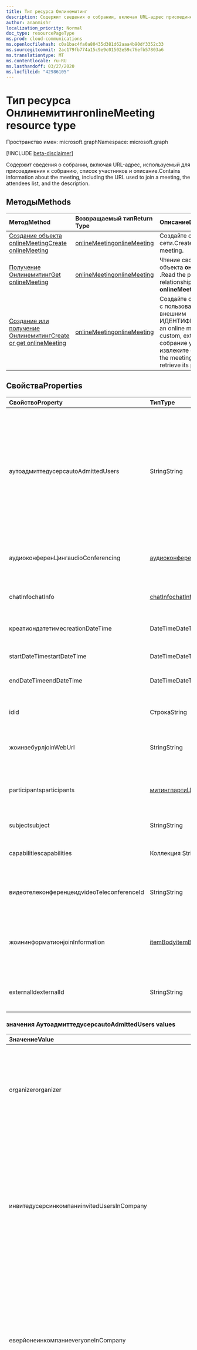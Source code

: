 ```yaml
---
title: Тип ресурса Онлинемитинг
description: Содержит сведения о собрании, включая URL-адрес присоединения, список участников и описание.
author: ananmishr
localization_priority: Normal
doc_type: resourcePageType
ms.prod: cloud-communications
ms.openlocfilehash: c0a1bac4fa0a80435d381d62aaa4b90df3352c33
ms.sourcegitcommit: 2ac179fb774a15c9e9c01502e59c76efb57803a6
ms.translationtype: MT
ms.contentlocale: ru-RU
ms.lasthandoff: 03/27/2020
ms.locfileid: "42986105"
---
```

# <a name="onlinemeeting-resource-type"></a><span data-ttu-id="f072f-103">Тип ресурса Онлинемитинг</span><span class="sxs-lookup"><span data-stu-id="f072f-103">onlineMeeting resource type</span></span>

<span data-ttu-id="f072f-104">Пространство имен: microsoft.graph</span><span class="sxs-lookup"><span data-stu-id="f072f-104">Namespace: microsoft.graph</span></span>

[!INCLUDE [beta-disclaimer](../../includes/beta-disclaimer.md)]

<span data-ttu-id="f072f-105">Содержит сведения о собрании, включая URL-адрес, используемый для присоединения к собранию, список участников и описание.</span><span class="sxs-lookup"><span data-stu-id="f072f-105">Contains information about the meeting, including the URL used to join a meeting, the attendees list, and the description.</span></span>

## <a name="methods"></a><span data-ttu-id="f072f-106">Методы</span><span class="sxs-lookup"><span data-stu-id="f072f-106">Methods</span></span>

| <span data-ttu-id="f072f-107">Метод</span><span class="sxs-lookup"><span data-stu-id="f072f-107">Method</span></span>         | <span data-ttu-id="f072f-108">Возвращаемый тип</span><span class="sxs-lookup"><span data-stu-id="f072f-108">Return Type</span></span> | <span data-ttu-id="f072f-109">Описание</span><span class="sxs-lookup"><span data-stu-id="f072f-109">Description</span></span> |
|:---------------|:--------|:----------|
| [<span data-ttu-id="f072f-110">Создание объекта onlineMeeting</span><span class="sxs-lookup"><span data-stu-id="f072f-110">Create onlineMeeting</span></span>](../api/application-post-onlineMeetings.md) | [<span data-ttu-id="f072f-111">onlineMeeting</span><span class="sxs-lookup"><span data-stu-id="f072f-111">onlineMeeting</span></span>](onlinemeeting.md) | <span data-ttu-id="f072f-112">Создайте собрание по сети.</span><span class="sxs-lookup"><span data-stu-id="f072f-112">Create an online meeting.</span></span> |
| [<span data-ttu-id="f072f-113">Получение Онлинемитинг</span><span class="sxs-lookup"><span data-stu-id="f072f-113">Get onlineMeeting</span></span>](../api/onlinemeeting-get.md) | [<span data-ttu-id="f072f-114">onlineMeeting</span><span class="sxs-lookup"><span data-stu-id="f072f-114">onlineMeeting</span></span>](onlinemeeting.md) | <span data-ttu-id="f072f-115">Чтение свойств и связей объекта **онлинемитинг** .</span><span class="sxs-lookup"><span data-stu-id="f072f-115">Read the properties and relationships of an **onlineMeeting** object.</span></span> |
| [<span data-ttu-id="f072f-116">Создание или получение Онлинемитинг</span><span class="sxs-lookup"><span data-stu-id="f072f-116">Create or get onlineMeeting</span></span>](../api/onlinemeeting-createorget.md) | [<span data-ttu-id="f072f-117">onlineMeeting</span><span class="sxs-lookup"><span data-stu-id="f072f-117">onlineMeeting</span></span>](onlinemeeting.md) | <span data-ttu-id="f072f-118">Создайте собрание по сети с пользовательским внешним ИДЕНТИФИКАТОРом.</span><span class="sxs-lookup"><span data-stu-id="f072f-118">Create an online meeting with a custom, external ID.</span></span> <span data-ttu-id="f072f-119">Если собрание уже существует, извлеките его значение.</span><span class="sxs-lookup"><span data-stu-id="f072f-119">If the meeting already exists, retrieve its propertie.</span></span> |

## <a name="properties"></a><span data-ttu-id="f072f-120">Свойства</span><span class="sxs-lookup"><span data-stu-id="f072f-120">Properties</span></span>

| <span data-ttu-id="f072f-121">Свойство</span><span class="sxs-lookup"><span data-stu-id="f072f-121">Property</span></span>                  | <span data-ttu-id="f072f-122">Тип</span><span class="sxs-lookup"><span data-stu-id="f072f-122">Type</span></span>                                                   | <span data-ttu-id="f072f-123">Описание</span><span class="sxs-lookup"><span data-stu-id="f072f-123">Description</span></span>                                                                                                                |
| :------------------------ | :----------------------------------------------------- | :------------------------------------------------------------------------------------------------------------------------- |
| <span data-ttu-id="f072f-124">аутоадмиттедусерс</span><span class="sxs-lookup"><span data-stu-id="f072f-124">autoAdmittedUsers</span></span>         | <span data-ttu-id="f072f-125">String</span><span class="sxs-lookup"><span data-stu-id="f072f-125">String</span></span>                                                 | <span data-ttu-id="f072f-126">Параметр, указывающий тип участников, которые будут автоматически разрешены в собрании по сети.</span><span class="sxs-lookup"><span data-stu-id="f072f-126">The setting that specifies the type of participants that will automatically be allowed into the online meeting.</span></span> <span data-ttu-id="f072f-127">Возможные значения: `everyone`, `everyoneInSameAndFederatedCompany`, `everyoneInCompany`, `invitedUsersInCompany`, `organizer`.</span><span class="sxs-lookup"><span data-stu-id="f072f-127">Possible values are: `everyone`, `everyoneInSameAndFederatedCompany`, `everyoneInCompany`, `invitedUsersInCompany`, `organizer`.</span></span> <span data-ttu-id="f072f-128">Только для чтения.</span><span class="sxs-lookup"><span data-stu-id="f072f-128">Read-only.</span></span>|
| <span data-ttu-id="f072f-129">аудиоконференЦинг</span><span class="sxs-lookup"><span data-stu-id="f072f-129">audioConferencing</span></span>         | [<span data-ttu-id="f072f-130">аудиоконференЦинг</span><span class="sxs-lookup"><span data-stu-id="f072f-130">audioConferencing</span></span>](audioconferencing.md)              | <span data-ttu-id="f072f-131">Сведения о телефонном доступе (телефонное подключение) для собрания по сети.</span><span class="sxs-lookup"><span data-stu-id="f072f-131">The phone access (dial-in) information for an online meeting.</span></span> <span data-ttu-id="f072f-132">Только для чтения.</span><span class="sxs-lookup"><span data-stu-id="f072f-132">Read-only.</span></span> |
| <span data-ttu-id="f072f-133">chatInfo</span><span class="sxs-lookup"><span data-stu-id="f072f-133">chatInfo</span></span>                  | [<span data-ttu-id="f072f-134">chatInfo</span><span class="sxs-lookup"><span data-stu-id="f072f-134">chatInfo</span></span>](chatinfo.md)                                | <span data-ttu-id="f072f-135">Сведения о чате, связанные с этим собранием по сети.</span><span class="sxs-lookup"><span data-stu-id="f072f-135">The chat information associated with this online meeting.</span></span> |
| <span data-ttu-id="f072f-136">креатиондатетиме</span><span class="sxs-lookup"><span data-stu-id="f072f-136">creationDateTime</span></span>          | <span data-ttu-id="f072f-137">DateTime</span><span class="sxs-lookup"><span data-stu-id="f072f-137">DateTime</span></span>                                               | <span data-ttu-id="f072f-138">Время создания собрания в формате UTC.</span><span class="sxs-lookup"><span data-stu-id="f072f-138">The meeting creation time in UTC.</span></span> <span data-ttu-id="f072f-139">Только для чтения.</span><span class="sxs-lookup"><span data-stu-id="f072f-139">Read-only.</span></span> |
| <span data-ttu-id="f072f-140">startDateTime</span><span class="sxs-lookup"><span data-stu-id="f072f-140">startDateTime</span></span>             | <span data-ttu-id="f072f-141">DateTime</span><span class="sxs-lookup"><span data-stu-id="f072f-141">DateTime</span></span>                                               | <span data-ttu-id="f072f-142">Время начала собрания в формате UTC.</span><span class="sxs-lookup"><span data-stu-id="f072f-142">The meeting start time in UTC.</span></span> |
| <span data-ttu-id="f072f-143">endDateTime</span><span class="sxs-lookup"><span data-stu-id="f072f-143">endDateTime</span></span>               | <span data-ttu-id="f072f-144">DateTime</span><span class="sxs-lookup"><span data-stu-id="f072f-144">DateTime</span></span>                                               | <span data-ttu-id="f072f-145">Время окончания собрания в формате UTC.</span><span class="sxs-lookup"><span data-stu-id="f072f-145">The meeting end time in UTC.</span></span> |
| <span data-ttu-id="f072f-146">id</span><span class="sxs-lookup"><span data-stu-id="f072f-146">id</span></span>                        | <span data-ttu-id="f072f-147">Строка</span><span class="sxs-lookup"><span data-stu-id="f072f-147">String</span></span>                                                 | <span data-ttu-id="f072f-148">ИДЕНТИФИКАТОР по умолчанию, связанный с собранием по сети.</span><span class="sxs-lookup"><span data-stu-id="f072f-148">The default ID associated with the online meeting.</span></span> <span data-ttu-id="f072f-149">Только для чтения.</span><span class="sxs-lookup"><span data-stu-id="f072f-149">Read-only.</span></span> |
| <span data-ttu-id="f072f-150">жоинвебурл</span><span class="sxs-lookup"><span data-stu-id="f072f-150">joinWebUrl</span></span>                   | <span data-ttu-id="f072f-151">String</span><span class="sxs-lookup"><span data-stu-id="f072f-151">String</span></span>                                                 | <span data-ttu-id="f072f-152">URL-адрес присоединения к собранию по сети.</span><span class="sxs-lookup"><span data-stu-id="f072f-152">The join URL of the online meeting.</span></span> <span data-ttu-id="f072f-153">Только для чтения.</span><span class="sxs-lookup"><span data-stu-id="f072f-153">Read-only.</span></span>|
| <span data-ttu-id="f072f-154">participants</span><span class="sxs-lookup"><span data-stu-id="f072f-154">participants</span></span>              | [<span data-ttu-id="f072f-155">митингпартиЦипантс</span><span class="sxs-lookup"><span data-stu-id="f072f-155">meetingParticipants</span></span>](meetingparticipants.md)          | <span data-ttu-id="f072f-156">Участники, связанные с собранием по сети.</span><span class="sxs-lookup"><span data-stu-id="f072f-156">The participants associated with the online meeting.</span></span>  <span data-ttu-id="f072f-157">Сюда входят Организатор и участники.</span><span class="sxs-lookup"><span data-stu-id="f072f-157">This includes the organizer and the attendees.</span></span> |
| <span data-ttu-id="f072f-158">subject</span><span class="sxs-lookup"><span data-stu-id="f072f-158">subject</span></span>                   | <span data-ttu-id="f072f-159">String</span><span class="sxs-lookup"><span data-stu-id="f072f-159">String</span></span>                                                 | <span data-ttu-id="f072f-160">Тема собрания по сети.</span><span class="sxs-lookup"><span data-stu-id="f072f-160">The subject of the online meeting.</span></span> |
| <span data-ttu-id="f072f-161">capabilities</span><span class="sxs-lookup"><span data-stu-id="f072f-161">capabilities</span></span>              | <span data-ttu-id="f072f-162">Коллекция String</span><span class="sxs-lookup"><span data-stu-id="f072f-162">String collection</span></span>                                      | <span data-ttu-id="f072f-163">Список возможностей собрания.</span><span class="sxs-lookup"><span data-stu-id="f072f-163">The list of meeting capabilities.</span></span> <span data-ttu-id="f072f-164">Возможные значения: `questionAndAnswer`.</span><span class="sxs-lookup"><span data-stu-id="f072f-164">Possible values are: `questionAndAnswer`.</span></span> |
| <span data-ttu-id="f072f-165">видеотелеконференцеид</span><span class="sxs-lookup"><span data-stu-id="f072f-165">videoTeleconferenceId</span></span>     | <span data-ttu-id="f072f-166">String</span><span class="sxs-lookup"><span data-stu-id="f072f-166">String</span></span>                                                 | <span data-ttu-id="f072f-167">Идентификатор видеоконференций для видеоконференций.</span><span class="sxs-lookup"><span data-stu-id="f072f-167">The video teleconferencing ID.</span></span> <span data-ttu-id="f072f-168">Только для чтения.</span><span class="sxs-lookup"><span data-stu-id="f072f-168">Read-only.</span></span> |
| <span data-ttu-id="f072f-169">жоининформатион</span><span class="sxs-lookup"><span data-stu-id="f072f-169">joinInformation</span></span> | [<span data-ttu-id="f072f-170">itemBody</span><span class="sxs-lookup"><span data-stu-id="f072f-170">itemBody</span></span>](itembody.md) | <span data-ttu-id="f072f-171">Сведения о присоединении на языке и языковом варианте, указанным в HTTP-заголовке запроса Accept-Language.</span><span class="sxs-lookup"><span data-stu-id="f072f-171">The join information in the language and locale variant specified in 'Accept-Language' request HTTP header.</span></span> <span data-ttu-id="f072f-172">Только для чтения</span><span class="sxs-lookup"><span data-stu-id="f072f-172">Read-only</span></span> |
| <span data-ttu-id="f072f-173">externalId</span><span class="sxs-lookup"><span data-stu-id="f072f-173">externalId</span></span>                | <span data-ttu-id="f072f-174">String</span><span class="sxs-lookup"><span data-stu-id="f072f-174">String</span></span>                                                 | <span data-ttu-id="f072f-175">Внешний идентификатор.</span><span class="sxs-lookup"><span data-stu-id="f072f-175">The external ID.</span></span> <span data-ttu-id="f072f-176">Настраиваемый идентификатор.</span><span class="sxs-lookup"><span data-stu-id="f072f-176">A custom ID.</span></span> <span data-ttu-id="f072f-177">Необязательное свойство.</span><span class="sxs-lookup"><span data-stu-id="f072f-177">Optional.</span></span> |

### <a name="autoadmittedusers-values"></a><span data-ttu-id="f072f-178">значения Аутоадмиттедусерс</span><span class="sxs-lookup"><span data-stu-id="f072f-178">autoAdmittedUsers values</span></span>
| <span data-ttu-id="f072f-179">Значение</span><span class="sxs-lookup"><span data-stu-id="f072f-179">Value</span></span> | <span data-ttu-id="f072f-180">Описание</span><span class="sxs-lookup"><span data-stu-id="f072f-180">Description</span></span>  |
| :------------------------ | :----------------------------------------------------- |
| <span data-ttu-id="f072f-181">organizer</span><span class="sxs-lookup"><span data-stu-id="f072f-181">organizer</span></span> | <span data-ttu-id="f072f-182">Только организатор собрания додается непосредственно.</span><span class="sxs-lookup"><span data-stu-id="f072f-182">Only the meeting organizer is admitted directly.</span></span>  <span data-ttu-id="f072f-183">Все остальные ожидают, пока организатор не выйдет.</span><span class="sxs-lookup"><span data-stu-id="f072f-183">Everyone else waits in the lobby, until admitted by the organizer</span></span>  |
| <span data-ttu-id="f072f-184">инвитедусерсинкомпани</span><span class="sxs-lookup"><span data-stu-id="f072f-184">invitedUsersInCompany</span></span> | <span data-ttu-id="f072f-185">Организатор собрания и пользователи в той же компании, приглашенные организатором, напрямую присоединяются к собранию.</span><span class="sxs-lookup"><span data-stu-id="f072f-185">The meeting organizer and the users in the same company invited by the organizer join the meeting directly.</span></span>  <span data-ttu-id="f072f-186">Все остальные ожидают, пока не станет допущен.</span><span class="sxs-lookup"><span data-stu-id="f072f-186">Everyone else waits in lobby until admitted.</span></span>  |
| <span data-ttu-id="f072f-187">еверйонеинкомпани</span><span class="sxs-lookup"><span data-stu-id="f072f-187">everyoneInCompany</span></span> | <span data-ttu-id="f072f-188">Все пользователи в той же организации, что и организатор, напрямую присоединяются к собранию.</span><span class="sxs-lookup"><span data-stu-id="f072f-188">Everyone in the same company as the organizer join the meeting directly.</span></span>  <span data-ttu-id="f072f-189">Федеративные анонимные пользователи ожидают, пока не допустить ожидания.</span><span class="sxs-lookup"><span data-stu-id="f072f-189">Federated, anonymous users wait in lobby until admitted.</span></span>  |
| <span data-ttu-id="f072f-190">еверйонеинсамеандфедератедкомпани</span><span class="sxs-lookup"><span data-stu-id="f072f-190">everyoneInSameAndFederatedCompany</span></span> |  <span data-ttu-id="f072f-191">Все пользователи в той же организации, что и организатор и Федеративные компании, присоединяются к собранию напрямую.</span><span class="sxs-lookup"><span data-stu-id="f072f-191">Everyone in same company as the organizer and federated companies join the meeting directly.</span></span>  <span data-ttu-id="f072f-192">Анонимные пользователи ждут ожидания в зале ожидания.</span><span class="sxs-lookup"><span data-stu-id="f072f-192">Anonymous users wait in lobby until admitted.</span></span>  |
| <span data-ttu-id="f072f-193">просматривающи</span><span class="sxs-lookup"><span data-stu-id="f072f-193">everyone</span></span> | <span data-ttu-id="f072f-194">Разрешен любой пользователь, что означает, что все пользователи (включая анонимных пользователей) могут присоединиться к собранию напрямую, не дожидаясь ожидания в "зале ожидания".</span><span class="sxs-lookup"><span data-stu-id="f072f-194">Any user is allowed, which means that everyone (including anonymous users) can join the meeting directly without waiting in lobby.</span></span>  |


## <a name="json-representation"></a><span data-ttu-id="f072f-195">Представление JSON</span><span class="sxs-lookup"><span data-stu-id="f072f-195">JSON representation</span></span>

<!-- {
  "blockType": "resource",
  "optionalProperties": [
  "externalId"
  ],
  "@odata.type": "microsoft.graph.onlineMeeting"
}-->
```json
{
  "autoAdmittedUsers": "everyone | everyoneInSameAndFederatedCompany | everyoneInCompany | invitedUsersInCompany | organizer",
  "audioConferencing": {"@odata.type": "#microsoft.graph.audioConferencing"},
  "chatInfo": {"@odata.type": "#microsoft.graph.chatInfo"},
  "creationDateTime": "String (timestamp)",
  "endDateTime": "String (timestamp)",
  "id": "String (identifier)",
  "joinWebUrl": "String",
  "participants": {"@odata.type": "#microsoft.graph.meetingParticipants"},
  "startDateTime": "String (timestamp)",
  "subject": "String",
  "capabilities": [ "questionAndAnswer" ],
  "videoTeleconferenceId": "String"
}
```

<!-- uuid: 8fcb5dbc-d5aa-4681-8e31-b001d5168d79
2015-10-25 14:57:30 UTC -->
<!-- {
  "type": "#page.annotation",
  "description": "onlineMeeting resource",
  "keywords": "",
  "section": "documentation",
  "tocPath": ""
}-->
